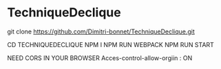 # TechniqueDeclique
git clone https://github.com/Dimitri-bonnet/TechniqueDeclique.git

CD TECHNIQUEDECLIQUE
NPM I 
NPM RUN WEBPACK
NPM RUN START

NEED CORS IN YOUR BROWSER
Acces-control-allow-orgiin : ON
